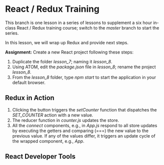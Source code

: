 # React / Redux Training

This branch is one lesson in a series of lessons to supplement a six hour
in-class React / Redux training course; switch to the *master* branch
to start the series.

In this lesson, we will wrap up Redux and provide next steps.

**Assignment:** Create a new React project following these steps:

1. Duplicate the folder *lesson_7*; naming it *lesson_8*.
2. Using ATOM, edit the *package.json* file in *lesson_8*; rename the
project *lesson_8*.
3. From the *lesson_8* folder, type *npm start* to start the application
in your default browser.

## Redux in Action

1. Clicking the button triggers the *setCounter* function that dispatches
the *SET_COUNTER* action with a new value.
2. The reducer function in *counter.js* updates the store.
3. All the *connect* components, e.g., in *App.js* respond to all store
updates by executing the getters and comparing (===) the new value to the
previous value. If any of the values differ, it triggers an update cycle of
the wrapped component, e.g., *App*.

## React Developer Tools
